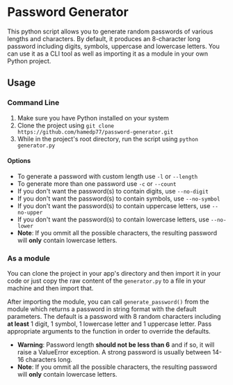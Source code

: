 # Password Generator

This python script allows you to generate random passwords of various lengths and characters. By default, it produces an 8-character long password including digits, symbols, uppercase and lowercase letters. You can use it as a CLI tool as well as importing it as a module in your own Python project.

## Usage

### Command Line

1. Make sure you have Python installed on your system
2. Clone the project using `git clone https://github.com/hamedp77/password-generator.git`
3. While in the project's root directory, run the script using `python generator.py`

#### Options

- To generate a password with custom length use `-l` or `--length`
- To generate more than one password use `-c` or `--count`
- If you don't want the password(s) to contain digits, use `--no-digit`
- If you don't want the password(s) to contain symbols, use `--no-symbol`
- If you don't want the password(s) to contain uppercase letters, use `--no-upper`
- If you don't want the password(s) to contain lowercase letters, use `--no-lower`
- **Note**: If you ommit all the possible characters, the resulting password will **only** contain lowercase letters.

### As a module

You can clone the project in your app's directory and then import it in your code or just copy the raw content of the `generator.py` to a file in your machine and then import that.

After importing the module, you can call `generate_password()` from the module which returns a password in string format with the default parameters. The default is a password with 8 random characters including **at least** 1 digit, 1 symbol, 1 lowercase letter and 1 uppercase letter. Pass appropriate arguments to the function in order to override the defaults.

- **Warning**: Password length **should not be less than 6** and if so, it will raise a ValueError exception. A strong password is usually between 14-16 characters long.
- **Note**: If you ommit all the possible characters, the resulting password will **only** contain lowercase letters.
